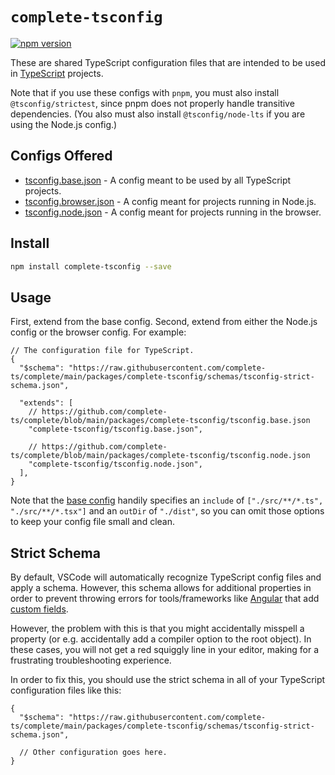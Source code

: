 # `complete-tsconfig`

[![npm version](https://img.shields.io/npm/v/complete-tsconfig.svg)](https://www.npmjs.com/package/complete-tsconfig)

These are shared TypeScript configuration files that are intended to be used in [TypeScript](https://www.typescriptlang.org/) projects.

Note that if you use these configs with `pnpm`, you must also install `@tsconfig/strictest`, since pnpm does not properly handle transitive dependencies. (You also must also install `@tsconfig/node-lts` if you are using the Node.js config.)

## Configs Offered

- [tsconfig.base.json](tsconfig.base.json) - A config meant to be used by all TypeScript projects.
- [tsconfig.browser.json](tsconfig.browser.json) - A config meant for projects running in Node.js.
- [tsconfig.node.json](tsconfig.node.json) - A config meant for projects running in the browser.

## Install

```sh
npm install complete-tsconfig --save
```

## Usage

First, extend from the base config. Second, extend from either the Node.js config or the browser config. For example:

```jsonc
// The configuration file for TypeScript.
{
  "$schema": "https://raw.githubusercontent.com/complete-ts/complete/main/packages/complete-tsconfig/schemas/tsconfig-strict-schema.json",

  "extends": [
    // https://github.com/complete-ts/complete/blob/main/packages/complete-tsconfig/tsconfig.base.json
    "complete-tsconfig/tsconfig.base.json",

    // https://github.com/complete-ts/complete/blob/main/packages/complete-tsconfig/tsconfig.node.json
    "complete-tsconfig/tsconfig.node.json",
  ],
}
```

Note that the [base config](tsconfig.base.json) handily specifies an `include` of `["./src/**/*.ts", "./src/**/*.tsx"]` and an `outDir` of `"./dist"`, so you can omit those options to keep your config file small and clean.

## Strict Schema

By default, VSCode will automatically recognize TypeScript config files and apply a schema. However, this schema allows for additional properties in order to prevent throwing errors for tools/frameworks like [Angular](https://angular.dev/) that add [custom fields](https://angular.dev/reference/configs/angular-compiler-options).

However, the problem with this is that you might accidentally misspell a property (or e.g. accidentally add a compiler option to the root object). In these cases, you will not get a red squiggly line in your editor, making for a frustrating troubleshooting experience.

In order to fix this, you should use the strict schema in all of your TypeScript configuration files like this:

```jsonc
{
  "$schema": "https://raw.githubusercontent.com/complete-ts/complete/main/packages/complete-tsconfig/schemas/tsconfig-strict-schema.json",

  // Other configuration goes here.
}
```
